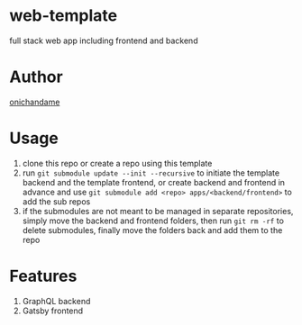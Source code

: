 # web-template

full stack web app including frontend and backend

# Author

[onichandame](https://onichandame.com)

# Usage

1. clone this repo or create a repo using this template
2. run `git submodule update --init --recursive` to initiate the template backend and the template frontend, or create backend and frontend in advance and use `git submodule add <repo> apps/<backend/frontend>` to add the sub repos
3. if the submodules are not meant to be managed in separate repositories, simply move the backend and frontend folders, then run `git rm -rf` to delete submodules, finally move the folders back and add them to the repo

# Features

1. GraphQL backend
2. Gatsby frontend
